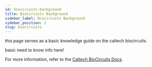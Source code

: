 ```yaml
---
id: biocircuits-background
title: Biocircuits Background
sidebar_label: Biocircuits Background
sidebar_position: 2
slug: biocircuits
---
```


this page serves as a basic knowledge guide on the caltech biocircuits. 

basic need to know info here!

For more information, refer to the [Caltech BioCircuits Docs](https://biocircuits.github.io/index.html).